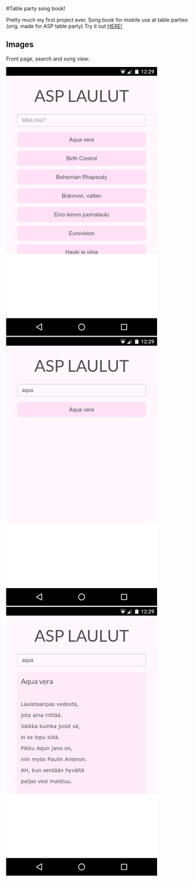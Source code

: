 #Table party song book!

Pretty much my first project ever. Song book for mobile use at table parties (orig. made for ASP table party) Try it out [HERE!](https://asplaulut.herokuapp.com/) 

## Images 

Front page, search and song view:

![front page](img/song-list.png)
![search](img/search.png)
![song-view](img/song-view.png)


